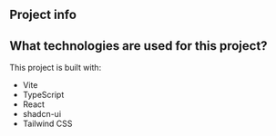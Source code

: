 ## Project info
## What technologies are used for this project?

This project is built with:

- Vite
- TypeScript
- React
- shadcn-ui
- Tailwind CSS
  
